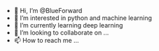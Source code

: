 - 👋 Hi, I’m @BlueForward
- 👀 I’m interested in python and machine learning
- 🌱 I’m currently learning deep learning
- 💞️ I’m looking to collaborate on ...
- 📫 How to reach me ...

<!---
BlueForward/BlueForward is a ✨ special ✨ repository because its `README.md` (this file) appears on your GitHub profile.
You can click the Preview link to take a look at your changes.
--->
